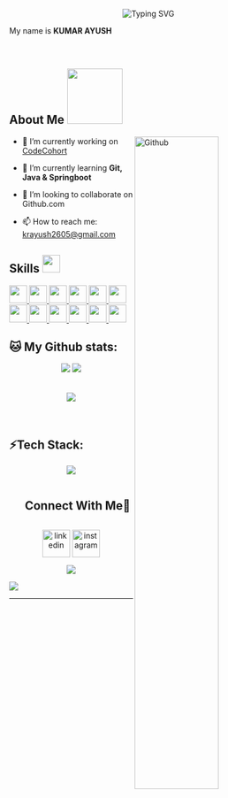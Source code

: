 <p align="center">
  <img src="https://readme-typing-svg.demolab.com?font=Fira+Code&pause=1000&color=9036F7&width=435&height=90&lines=Hello+user%F0%9F%99%8B%E2%80%8D%E2%99%82%EF%B8%8F+;Welcome+to+my+Github+Profile!;My+name+is+Kumar+Ayush!+" alt="Typing SVG" alt="README Typing">
</p>

<!-- <a href="https://mvp.microsoft.com/en-us/PublicProfile/5004174" target="_blank">
  <!--<img align="right" height="124px" src="https://github.com/ArgoZhang/ArgoZhang/blob/main/440px-Microsoft_MVP_banner.png?wt.mc_id=DT-MVP-5004174" />-->
  <!-- <img align="right" src="https://github.com/ArgoZhang/ArgoZhang/blob/main/2024-microsoft-most-valuable-professional-mvp.png" height="200px" />
</a> -->

My name is **KUMAR AYUSH**

<!-- - 👤 I’m a [Microsoft MVP](https://mvp.microsoft.com/en-us/PublicProfile/5004174). -->
<!--- - 👤 I’m a Final-Year Student at KIIT. --->
<!--- - 🔭 I’m currently working on [CodeCohort](https://github.com/Kumar-AyushD/codecohort)
- 🌱 I’m currently learning **SpringBoot**
- 👯 I’m looking to collaborate on Github.com --->
<!-- - 🤔 I’m looking for help with **Bootstrap Blazor** docs translate work [#42](https://github.com/dotnetcore/BootstrapBlazor/issues/42) -->
<!---- 📫 How to reach me: krayush2605@gmail.com --->

<br />

<h2> About Me <img src = "https://media0.giphy.com/media/KDDpcKigbfFpnejZs6/giphy.gif?cid=ecf05e47oy6f4zjs8g1qoiystc56cu7r9tb8a1fe76e05oty&rid=giphy.gif" width = 100px></h2>

<img width="55%" align="right" alt="Github" src="https://raw.githubusercontent.com/onimur/.github/master/.resources/git-header.svg" />

- 🔭 I’m currently working on [CodeCohort](https://github.com/Kumar-AyushD/codecohort)
  
- 🌱 I’m currently learning **Git, Java & Springboot**

- 👯 I’m looking to collaborate on Github.com
  
- 📫 How to reach me: krayush2605@gmail.com
  
<!--- - ⚡ Fun fact: Me gustan los girasoles. --->

<h2> Skills <img src = "https://media2.giphy.com/media/QssGEmpkyEOhBCb7e1/giphy.gif?cid=ecf05e47a0n3gi1bfqntqmob8g9aid1oyj2wr3ds3mg700bl&rid=giphy.gif" width = 32px> </h2>
<a href= https://github.com/Kumar-AyushD?tab=repositories&q=&type=&language=python&sort= > <img width ='32px' src ='https://raw.githubusercontent.com/rahulbanerjee26/githubAboutMeGenerator/main/icons/python.svg'> </a>
<a href= https://github.com/Kumar-AyushD?tab=repositories&q=&type=&language=reactjs&sort= > <img width ='32px' src ='https://raw.githubusercontent.com/rahulbanerjee26/githubAboutMeGenerator/main/icons/reactjs.svg'> </a>
<a href= https://github.com/Kumar-AyushD?tab=repositories&q=&type=&language=javascript&sort= > <img width ='32px' src ='https://raw.githubusercontent.com/rahulbanerjee26/githubAboutMeGenerator/main/icons/javascript.svg'> </a>
<a href= https://github.com/Kumar-AyushD?tab=repositories&q=&type=&language=scikit&sort= > <img width ='32px' src ='https://raw.githubusercontent.com/rahulbanerjee26/githubAboutMeGenerator/main/icons/scikit.svg'> </a>
<a href= https://github.com/Kumar-AyushD?tab=repositories&q=&type=&language=c&sort= > <img width ='32px' src ='https://raw.githubusercontent.com/rahulbanerjee26/githubAboutMeGenerator/main/icons/c.svg'> </a>
<a href= https://github.com/Kumar-AyushD?tab=repositories&q=&type=&language=cpp&sort= > <img width ='32px' src ='https://raw.githubusercontent.com/rahulbanerjee26/githubAboutMeGenerator/main/icons/cpp.svg'> </a>
<a href= https://github.com/Kumar-AyushD?tab=repositories&q=&type=&language=sqlite&sort= > <img width ='32px' src ='https://raw.githubusercontent.com/rahulbanerjee26/githubAboutMeGenerator/main/icons/sqlite.svg'> </a>
<a href= https://github.com/Kumar-AyushD?tab=repositories&q=&type=&language=pytorch&sort= > <img width ='32px' src ='https://raw.githubusercontent.com/rahulbanerjee26/githubAboutMeGenerator/main/icons/pytorch.svg'> </a>
<a href= https://github.com/Kumar-AyushD?tab=repositories&q=&type=&language=css&sort= > <img width ='32px' src ='https://raw.githubusercontent.com/rahulbanerjee26/githubAboutMeGenerator/main/icons/css.svg'> </a>
<a href= https://github.com/Kumar-AyushD?tab=repositories&q=&type=&language=html&sort= > <img width ='32px' src ='https://raw.githubusercontent.com/rahulbanerjee26/githubAboutMeGenerator/main/icons/html.svg'> </a>
<a href= https://github.com/Kumar-AyushD?tab=repositories&q=&type=&language=android&sort= > <img width ='32px' src ='https://raw.githubusercontent.com/rahulbanerjee26/githubAboutMeGenerator/main/icons/android.svg'> </a>
<a href= https://github.com/Kumar-AyushD?tab=repositories&q=&type=&language=csharp&sort= > <img width ='32px' src ='https://raw.githubusercontent.com/rahulbanerjee26/githubAboutMeGenerator/main/icons/csharp.svg'> </a>


## 🐱 My Github stats:
  
<div align="center">
  <img src="https://streak-stats.demolab.com?user=kumar-AyushD&theme=chartreuse-dark&border_radius=10&card_width=495" />
  <img src="https://github-readme-stats.vercel.app/api?username=kumar-AyushD&show_icons=true&count_private=true&include_all_commits=true&theme=chartreuse-dark&border_radius=10&card_width=495" />
  <br />
  <br />
  <br />
  <img align="center" src= "https://github-profile-trophy.vercel.app/?username=Kumar-AyushD&theme=gruvbox&margin-w=10" />
</div>

<br />
<br />

## ⚡Tech Stack:

<div>
  <p align="center">
  <a href="https://skillicons.dev">
    <img src="https://skillicons.dev/icons?i=git,aws,cpp,css,discord,docker,postgres,express,figma,firebase,github,html,java,js,linux,mongodb,mysql,nextjs,nodejs,postman,py,react,redux,tailwind,ts,vscode,&perline=14" />
  </a>
</p>

</div>

<!-- Connect with me -->
<!--h2 without bottom border-->
<div id="user-content-toc">
  <ul align="center">
    <summary><h2 style="display: inline-block">Connect With Me🤝</h2></summary>
  </ul>
</div>

<!--icons and links-->
<p align="center">
<a href="www.linkedin.com/in/kumar-ayush-3a9543228" target="blank"><img align="center" src="https://user-images.githubusercontent.com/88904952/234979284-68c11d7f-1acc-4f0c-ac78-044e1037d7b0.png" alt="linkedin" height="50" width="50" /></a>
<!-- <a href="https://twitter.com/1010nishant" target="blank"><img align="center" src="https://user-images.githubusercontent.com/88904952/234980676-61bfb021-ecc8-48f7-88e6-34c1b06c4a58.png" alt="twitter" height="50" width="50" /></a>  -->
<a href="https://www.instagram.com/_ayushthakur_/" target="blank"><img align="center" src="https://user-images.githubusercontent.com/88904952/234981169-2dd1e58f-4b7e-468c-8213-034ba62156c3.png" alt="instagram" height="50" width="50" /></a>
<!-- <a href="https://1010nishant.hashnode.dev/" target="blank"><img align="center" src="https://user-images.githubusercontent.com/88904952/234982196-562aea17-5532-4550-8c08-1c7cb994a541.png" alt="hashnode" height="50" width="50" /></a> -->
<!-- <a href="https://discordapp.com/users/957722095381540874" target="blank"><img align="center" src="https://user-images.githubusercontent.com/88904952/234982627-019fd336-6248-453c-9b05-97c13fd1d207.png" alt="discord" height="50" width="50" /></a> -->
  
</p>


<!--profile visit count-->
<div align="center">
  
[![](https://visitcount.itsvg.in/api?id=Kumar-AyushD&icon=3&color=6)](https://visitcount.itsvg.in)
  
</div>


<!--horizontal divider(gradiant)-->
<img src="https://user-images.githubusercontent.com/73097560/115834477-dbab4500-a447-11eb-908a-139a6edaec5c.gif">

----------------------------------------------------------------------
